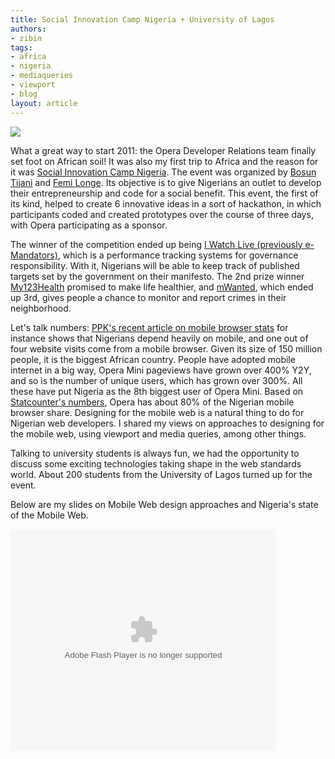 ```yaml
---
title: Social Innovation Camp Nigeria + University of Lagos
authors:
- zibin
tags:
- africa
- nigeria
- mediaqueries
- viewport
- blog
layout: article
---
```

<p>
<img src="http://files.myopera.com/zibin/albums/597611/socialinnovationcamp.jpg" />
</p>
<p>
What a great way to start 2011: the Opera Developer Relations team finally set foot on African soil! It was also my first trip to Africa and the reason for it was <a href="http://sicampnigeria.org/">Social Innovation Camp Nigeria</a>. The event was organized by <a href="http://twitter.com/tunbosunt">Bosun Tijani</a> and <a href="http://twitter.com/longesson">Femi Longe</a>. Its objective is to give Nigerians an outlet to develop their entrepreneurship and code for a social benefit. This event, the first of its kind, helped to create 6 innovative ideas in a sort of hackathon, in which participants coded and created prototypes over the course of three days, with Opera participating as a sponsor.
</p>
<p>
The winner of the competition ended up being <a href="http://sicampnigeria.org/emandators/">I Watch Live (previously e-Mandators)</a>, which is a performance tracking systems for governance responsibility. With it, Nigerians will be able to keep track of published targets set by the government on their manifesto. The 2nd prize winner <a href="http://sicampnigeria.org/123his/">My123Health</a> promised to make life healthier, and <a href="http://sicampnigeria.org/mwanted/">mWanted</a>, which ended up 3rd, gives people a chance to monitor and report crimes in their neighborhood.
</p>
<p>
Let&#39;s talk numbers: <a href="http://www.quirksmode.org/blog/archives/2011/01/mobile_browser_1.html">PPK&#39;s recent article on mobile browser stats</a> for instance shows that Nigerians depend heavily on mobile, and one out of four website visits come from a mobile browser. Given its size of 150 million people, it is the biggest African country. People have adopted mobile internet in a big way, Opera Mini pageviews have grown over 400% Y2Y, and so is the number of unique users, which has grown over 300%. All these have put Nigeria as the 8th biggest user of Opera Mini. Based on <a href="http://gs.statcounter.com/#mobile_browser-NG-monthly-201012-201101">Statcounter&#39;s numbers</a>, Opera has about 80% of the Nigerian mobile browser share. Designing for the mobile web is a natural thing to do for Nigerian web developers. I shared my views on approaches to designing for the mobile web, using viewport and media queries, among other things.
</p>
<p>
Talking to university students is always fun, we had the opportunity to discuss some exciting technologies taking shape in the web standards world. About 200 students from the University of Lagos turned up for the event. 
</p>
<p>
Below are my slides on Mobile Web design approaches and Nigeria&#39;s state of the Mobile Web.
</p>
<div style="width:425px" id="__ss_6627756"><object id="__sse6627756" width="425" height="355"><param name="movie" value="http://static.slidesharecdn.com/swf/ssplayer2.swf?doc=mobiledesignnigeria-110119090234-phpapp02&amp;stripped_title=designing-for-the-mobile-web-mobile-in-nigeria&amp;userName=zibin" /><param name="allowFullScreen" value="true" /><param name="allowScriptAccess" value="never" /><embed name="__sse6627756" src="http://static.slidesharecdn.com/swf/ssplayer2.swf?doc=mobiledesignnigeria-110119090234-phpapp02&amp;stripped_title=designing-for-the-mobile-web-mobile-in-nigeria&amp;userName=zibin" type="application/x-shockwave-flash" allowfullscreen="true" width="425" height="355" allowscriptaccess="never" /></object><div style="padding:5px 0 12px"></div></div>
